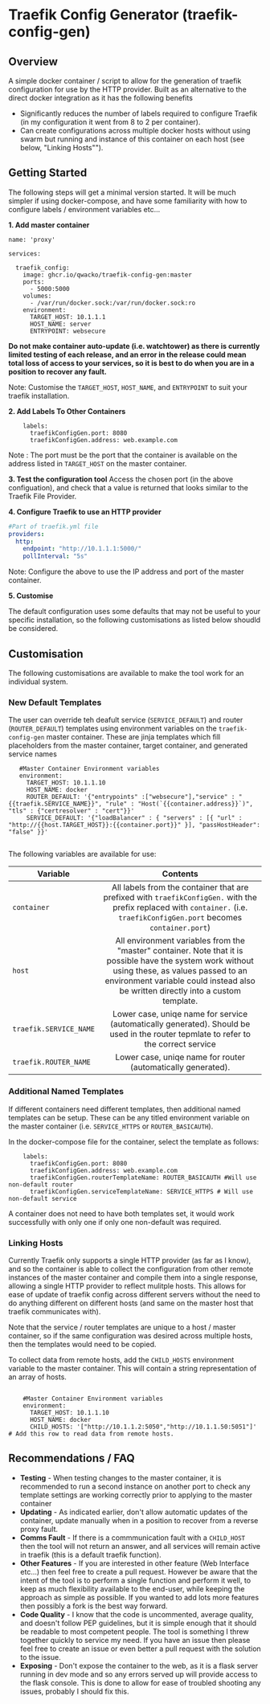 # Traefik Config Generator (traefik-config-gen)

## Overview

A simple docker container / script to allow for the generation of traefik configuration for use by the HTTP provider. Built as an alternative to the direct docker integration as it has the following benefits

- Significantly reduces the number of labels required to configure Traefik (in my configuration it went from 8 to 2 per container).
- Can create configurations across multiple docker hosts without using swarm but running and instance of this container on each host (see below, "Linking Hosts"").

## Getting Started

The following steps will get a minimal version started. It will be much simpler if using docker-compose, and have some familiarity with how to configure labels / environment variables etc...

**1. Add master container**

```docker
name: 'proxy'

services:
 
  traefik_config:
    image: ghcr.io/qwacko/traefik-config-gen:master
    ports:
      - 5000:5000
    volumes:
      - /var/run/docker.sock:/var/run/docker.sock:ro    
    environment:
      TARGET_HOST: 10.1.1.1
      HOST_NAME: server     
      ENTRYPOINT: websecure
```

**Do not make container auto-update (i.e. watchtower) as there is currently limited testing of each release, and an error in the release could mean total loss of access to your services, so it is best to do when you are in a position to recover any fault.**

Note: Customise the `TARGET_HOST`, `HOST_NAME`, and `ENTRYPOINT` to suit your traefik installation.

**2. Add Labels To Other Containers**
```docker
    labels:
      traefikConfigGen.port: 8080
      traefikConfigGen.address: web.example.com
```
Note : The port must be the port that the container is available on the address listed in `TARGET_HOST` on the master container.

**3. Test the configuration tool**
Access the chosen port (in the above configuation), and check that a value is returned that looks similar to the Traefik File Provider.

**4. Configure Traefik to use an HTTP provider**
```yaml
#Part of traefik.yml file
providers:    
  http:
    endpoint: "http://10.1.1.1:5000/"
    pollInterval: "5s"
```
Note: Configure the above to use the IP address and port of the master container.

**5. Customise**

The default configuration uses some defaults that may not be useful to your specific installation, so the following customisations as listed below shoudld be considered.

## Customisation

The following customisations are available to make the tool work for an individual system.

### New Default Templates

The user can override teh deafult service (`SERVICE_DEFAULT`) and router (`ROUTER_DEFAULT`) templates using environment variables on the `traefik-config-gen` master container. These are jinja templates which fill placeholders from the master container, target container, and generated service names

 ```docker
    #Master Container Environment variables 
    environment:
      TARGET_HOST: 10.1.1.10
      HOST_NAME: docker
      ROUTER_DEFAULT: '{"entrypoints" :["websecure"],"service" : "{{traefik.SERVICE_NAME}}", "rule" : "Host(`{{container.address}}`)", "tls" : {"certresolver" : "cert"}}'
      SERVICE_DEFAULT: '{"loadBalancer" : { "servers" : [{ "url" : "http://{{host.TARGET_HOST}}:{{container.port}}" }], "passHostHeader": "false" }}'


 ```

 The following variables are available for use:

| Variable        | Contents          
| ------------- |:-------------:| 
| `container`      | All labels from the container that are prefixed with `traefikConfigGen.` with the prefix replaced with `container.` (i.e. `traefikConfigGen.port` becomes `container.port`) 
| `host`      | All environment variables from the "master" container. Note that it is possible have the system work without using these, as values passed to an environment variable could instead also be written directly into a custom template.|
| `traefik.SERVICE_NAME` | Lower case, uniqe name for service (automatically generated). Should be used in the router tepmlate to refer to the correct service |
| `traefik.ROUTER_NAME` | Lower case, uniqe name for router (automatically generated). |

### Additional Named Templates

If different containers need different templates, then additional named templates can be setup. These can be any titled environment variable on the master container (i.e. `SERVICE_HTTPS` or `ROUTER_BASICAUTH`).

In the docker-compose file for the container, select the template as follows:

```docker
    labels:
      traefikConfigGen.port: 8080
      traefikConfigGen.address: web.example.com
      traefikConfigGen.routerTemplateName: ROUTER_BASICAUTH #Will use non-default router
      traefikConfigGen.serviceTemplateName: SERVICE_HTTPS # Will use non-default service
```

A container does not need to have both templates set, it would work successfully with only one if only one non-default was required.

### Linking Hosts

Currently Traefik only supports a single HTTP provider (as far as I know), and so the container is able to collect the configuration from other remote instances of the master container and compile them into a single response, allowing a single HTTP provider to reflect mulitple hosts. This allows for ease of update of traefik config across different servers without the need to do anything different on different hosts (and same on the master host that traefik communicates with).

Note that the service / router templates are unique to a host / master container, so if the same configuration was desired across multiple hosts, then the templates would need to be copied.

To collect data from remote hosts, add the `CHILD_HOSTS` environment variable to the master container. This will contain a string representation of an array of hosts. 

```docker

    #Master Container Environment variables 
    environment:
      TARGET_HOST: 10.1.1.10
      HOST_NAME: docker
      CHILD_HOSTS: '["http://10.1.1.2:5050","http://10.1.1.50:5051"]'  # Add this row to read data from remote hosts.
```

## Recommendations / FAQ

* **Testing** - When testing changes to the master container, it is recommended to run a second instance on another port to check any template settings are working correctly prior to applying to the master container
* **Updating** - As indicated earlier, don't allow automatic updates of the container, update manually when in a position to recover from a reverse proxy fault.
* **Comms Fault** - If there is a commmunication fault with a `CHILD_HOST` then the tool will not return an answer, and all services will remain active in traefik (this is a default traefik function).
* **Other Features** - If you are interested in other feature (Web Interface etc...) then feel free to create a pull request. However be aware that the intent of the tool is to perform a single function and perform it well, to keep as much flexibility available to the end-user, while keeping the approach as simple as possible. If you wanted to add lots more features then possibly a fork is the best way forward.
* **Code Quality** - I know that the code is uncommented, average quality, and doesn't follow PEP guidelines, but it is simple enough that it should be readable to most competent people. The tool is something I threw together quickly to service my need. If you have an issue then please feel free to create an issue or even better a pull request with the solution to the issue.
* **Exposing** - Don't expose the container to the web, as it is a flask server running in dev mode and so any errors served up will provide access to the flask console. This is done to allow for ease of troubled shooting any issues, probably I should fix this.